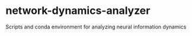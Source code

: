 # network-dynamics-analyzer
Scripts and conda environment for analyzing neural information dynamics
